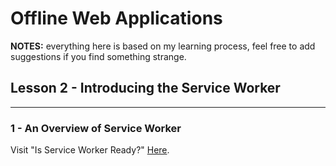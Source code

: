 # Offline Web Applications

**NOTES:** everything here is based on my learning process, feel free to add suggestions if you find something strange.

## Lesson 2 - Introducing the Service Worker

---

### 1 - An Overview of Service Worker

Visit "Is Service Worker Ready?" [Here](https://jakearchibald.github.io/isserviceworkerready/).

